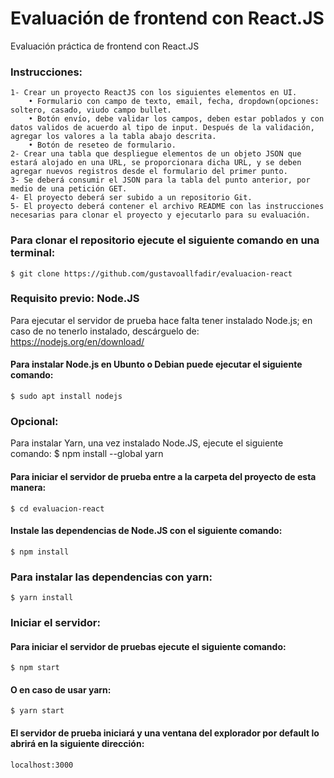 # Evaluación de frontend con React.JS

Evaluación práctica de frontend con React.JS

### Instrucciones:

    1- Crear un proyecto ReactJS con los siguientes elementos en UI.
        • Formulario con campo de texto, email, fecha, dropdown(opciones: soltero, casado, viudo campo bullet.
        • Botón envío, debe validar los campos, deben estar poblados y con datos validos de acuerdo al tipo de input. Después de la validación, agregar los valores a la tabla abajo descrita.
        • Botón de reseteo de formulario.
    2- Crear una tabla que despliegue elementos de un objeto JSON que estará alojado en una URL, se proporcionara dicha URL, y se deben agregar nuevos registros desde el formulario del primer punto.
    3- Se deberá consumir el JSON para la tabla del punto anterior, por medio de una petición GET.
    4- El proyecto deberá ser subido a un repositorio Git.
    5- El proyecto deberá contener el archivo README con las instrucciones necesarias para clonar el proyecto y ejecutarlo para su evaluación.

### Para clonar el repositorio ejecute el siguiente comando en una terminal:
    $ git clone https://github.com/gustavoallfadir/evaluacion-react

### Requisito previo: Node.JS
Para ejecutar el servidor de prueba hace falta tener instalado Node.js; en caso de no tenerlo instalado, descárguelo de: 
    https://nodejs.org/en/download/

#### Para instalar Node.js en Ubunto o Debian puede ejecutar el siguiente comando:
    $ sudo apt install nodejs

### Opcional:
Para instalar Yarn, una vez instalado Node.JS, ejecute el siguiente comando:
    $ npm install --global yarn

#### Para iniciar el servidor de prueba entre a la carpeta del proyecto de esta manera:
    $ cd evaluacion-react

#### Instale las dependencias de Node.JS con el siguiente comando:
    $ npm install

### Para instalar las dependencias con yarn:
    $ yarn install

### Iniciar el servidor:
#### Para iniciar el servidor de pruebas ejecute el siguiente comando:
    $ npm start

#### O en caso de usar yarn:
    $ yarn start

#### El servidor de prueba iniciará y una ventana del explorador por default lo abrirá en la siguiente dirección:
    localhost:3000